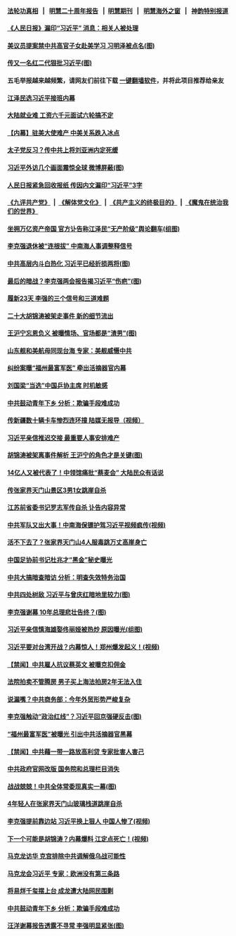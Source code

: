 #### [法轮功真相](https://github.com/gfw-breaker/truth/blob/master/README.md?t=0) &nbsp;&nbsp;|&nbsp;&nbsp; [明慧二十周年报告](https://github.com/gfw-breaker/mh-reports/blob/master/README.md?t=0) &nbsp;&nbsp;|&nbsp;&nbsp;[明慧期刊](https://github.com/gfw-breaker/mh-qikan) &nbsp;&nbsp;|&nbsp;&nbsp; [明慧海外之窗](https://github.com/gfw-breaker/mh-news/blob/master/README.md?t=0) &nbsp;&nbsp;|&nbsp;&nbsp; [神韵特别报道](https://github.com/gfw-breaker/mh-news/blob/master/shenyun.md?t=0)
#### [ 《人民日报》漏印“习近平” 消息：相关人被处理](https://github.com/gfw-breaker/banned-news1/blob/master/pages/prog204/a103682530.md)
#### [ 美议员提案禁中共高官子女赴美学习 习明泽被点名(图)](https://github.com/gfw-breaker/banned-news1/blob/master/pages/p2/998278.md)
#### [ 传又一名红二代狠批习近平(图)](https://github.com/gfw-breaker/banned-news1/blob/master/pages/p2/1025294.md)
#### 五毛举报越来越频繁，请网友们前往下载 [一键翻墙软件](https://github.com/gfw-breaker/ssr-accounts)，并将此项目推荐给亲友
#### [ 江泽民选习近平接班内幕](https://github.com/gfw-breaker/banned-news1/blob/master/pages/prog204/a103589771.md)
#### [ 大陆就业难 工资六千元面试六轮搞不定](https://github.com/gfw-breaker/banned-news1/blob/master/pages/prog204/a103684737.md)
#### [ 【内幕】驻美大使难产 中美关系跌入冰点](https://github.com/gfw-breaker/banned-news1/blob/master/pages/nsc413/n13966807.md)
#### [ 太子党反习？传中共上将刘亚洲内定死缓](https://github.com/gfw-breaker/banned-news1/blob/master/pages/prog204/a103675190.md)
#### [ 习近平外访几个画面震惊全球 微博屏蔽(图)](https://github.com/gfw-breaker/banned-news1/blob/master/pages/p2/1021963.md)
#### [ 人民日报紧急回收报纸 传因内文漏印“习近平”3字](https://github.com/gfw-breaker/banned-news1/blob/master/pages/prog204/a103680375.md)
#### [《九评共产党》](https://github.com/begood0513/9ping.md/blob/master/README.md) &nbsp;|&nbsp; [《解体党文化》](../../../../jtdwh.md/blob/master/README.md)  &nbsp;|&nbsp; [《共产主义的终极目的》](../../../../gczydzjmd.md/blob/master/README.md) &nbsp;|&nbsp; [《魔鬼在统治我们的世界》](../../../../mgztzwmdsj.md/blob/master/README.md) 
#### [ 坐拥万亿资产帝国 官方讣告称江泽民“无产阶级”舆论翻车(组图)](https://github.com/gfw-breaker/banned-news1/blob/master/pages/p2/1023283.md)
#### [ 李克强退休被“连根拔” 中南海人事调整释信号](https://github.com/gfw-breaker/banned-news1/blob/master/pages/prog204/a103674475.md)
#### [ 中共高层内斗白热化 习近平已经折损两将(图)](https://github.com/gfw-breaker/banned-news1/blob/master/pages/p2/995779.md)
#### [ 最后的暗战？李克强两会报告揭习近平“伤疤”(图)](https://github.com/gfw-breaker/banned-news1/blob/master/pages/p2/1030586.md)
#### [ 履新23天 李强的三个信号和三道难题](https://github.com/gfw-breaker/banned-news1/blob/master/pages/prog204/a103682672.md)
#### [ 二十大胡锦涛被架走事件 新的细节流出](https://github.com/gfw-breaker/banned-news1/blob/master/pages/prog204/a103571309.md)
#### [ 王沪宁忘恩负义 被曝情场、官场都是“渣男”(图)](https://github.com/gfw-breaker/banned-news1/blob/master/pages/p2/1028708.md)
#### [ 山东舰和美航母同现台海 专家：美舰威慑中共](https://github.com/gfw-breaker/banned-news1/blob/master/pages/nsc413/n13966217.md)
#### [ 纠纷案曝“福州最富军医” 牵出活摘器官内幕](https://github.com/gfw-breaker/banned-news1/blob/master/pages/prog204/a103684734.md)
#### [ 刘国梁“当选”中国乒协主席 时机敏感](https://github.com/gfw-breaker/banned-news1/blob/master/pages/prog204/a103684444.md)
#### [ 中共鼓动青年下乡 分析：欺骗手段难成功](https://github.com/gfw-breaker/banned-news1/blob/master/pages/nsc413/n13966476.md)
#### [ 传新疆数十辆卡车惨烈连环撞 陆媒无报导（视频）](https://github.com/gfw-breaker/banned-news1/blob/master/pages/prog204/a103683253.md)
#### [ 习近平亲信推迟交接 最重要人事安排难产](https://github.com/gfw-breaker/banned-news1/blob/master/pages/prog204/a103682655.md)
#### [ 胡锦涛被架离事件解析 王沪宁的角色才是关键(图)](https://github.com/gfw-breaker/banned-news1/blob/master/pages/p2/1023952.md)
#### [ 14亿人又被代表了！中领馆痛批“蔡麦会” 大陆民众有话说](https://github.com/gfw-breaker/banned-news1/blob/master/pages/soh5/711017.md)
#### [ 传张家界天门山景区3男1女跳崖自杀](https://github.com/gfw-breaker/banned-news1/blob/master/pages/prog204/a103684380.md)
#### [ 江苏前省委书记罗志军传自杀 讣告内容异常](https://github.com/gfw-breaker/banned-news1/blob/master/pages/prog204/a103681863.md)
#### [ 中共军队又出大事！中南海保镖护驾习近平视频疯传(视频)](https://github.com/gfw-breaker/banned-news1/blob/master/pages/p2/1028718.md)
#### [ 活不下去了？张家界天门山4人服毒跳万丈高崖身亡](https://github.com/gfw-breaker/banned-news1/blob/master/pages/soh5/710957.md)
#### [ 中国足协前书记杜兆才“黑金”秘史曝光](https://github.com/gfw-breaker/banned-news1/blob/master/pages/nsc413/n13966355.md)
#### [ 中共大搞暗查暗访 分析：明查失效特务治国](https://github.com/gfw-breaker/banned-news1/blob/master/pages/nsc413/n13966132.md)
#### [ 中共四处树敌 习近平与曾庆红暗地里较力(图)](https://github.com/gfw-breaker/banned-news1/blob/master/pages/p2/997467.md)
#### [ 李克强谢幕 10年总理悲壮告终？(图)](https://github.com/gfw-breaker/banned-news1/blob/master/pages/p2/1030795.md)
#### [ 习近平亲信慎海雄娶佟丽娅被热炒 原因曝光(组图)](https://github.com/gfw-breaker/banned-news1/blob/master/pages/p2/994522.md)
#### [ 习近平要对台湾开战？内幕惊人！郑州爆发起义！(视频)](https://github.com/gfw-breaker/banned-news1/blob/master/pages/p2/1022490.md)
#### [ 【禁闻】中共雇人抗议蔡英文 被曝克扣佣金](https://github.com/gfw-breaker/banned-news1/blob/master/pages/prog204/a103684674.md)
#### [ 法院拍卖不管腾房 男子买上海法拍房2年无法入住](https://github.com/gfw-breaker/banned-news1/blob/master/pages/prog204/a103684717.md)
#### [ 说漏嘴？中共商务部：今年外贸形势严峻复杂](https://github.com/gfw-breaker/banned-news1/blob/master/pages/prog204/a103684489.md)
#### [ 李克强触动“政治红线”？习近平回京强硬反击(图)](https://github.com/gfw-breaker/banned-news1/blob/master/pages/p2/1022299.md)
#### [ “福州最富军医”被曝光 引出中共活摘器官黑幕](https://github.com/gfw-breaker/banned-news1/blob/master/pages/nsc413/n13964616.md)
#### [ 【禁闻】中共藉一带一路放高利贷 专家批害人害己](https://github.com/gfw-breaker/banned-news1/blob/master/pages/prog204/a103684672.md)
#### [ 中共政府官网改版 国务院和总理栏目消失](https://github.com/gfw-breaker/banned-news1/blob/master/pages/prog204/a103684201.md)
#### [ 战战兢兢！中共全体常委现真实一幕(图)](https://github.com/gfw-breaker/banned-news1/blob/master/pages/p2/1026024.md)
#### [ 4年轻人在张家界天门山玻璃栈道跳崖自杀](https://github.com/gfw-breaker/banned-news1/blob/master/pages/nsc413/n13966314.md)
#### [ 李克强提前靠边站 习近平换上狠人 中国人惨了(视频)](https://github.com/gfw-breaker/banned-news1/blob/master/pages/p2/1025241.md)
#### [ 下一个可能是胡锦涛？内幕爆料 江定点死亡！(视频)](https://github.com/gfw-breaker/banned-news1/blob/master/pages/p2/1023128.md)
#### [ 马克龙访华 克宫排除中共调解俄乌战可能性](https://github.com/gfw-breaker/banned-news1/blob/master/pages/nsc413/n13966613.md)
#### [ 马克龙会习近平 专家：欧洲没有第三条路](https://github.com/gfw-breaker/banned-news1/blob/master/pages/nsc413/n13966472.md)
#### [ 将易烊千玺摆上台 成龙遭大陆网民围剿](https://github.com/gfw-breaker/banned-news1/blob/master/pages/nsc413/n13965981.md)
#### [ 中共鼓动青年下乡 分析：欺骗手段难成功](https://github.com/gfw-breaker/banned-news1/blob/master/pages/nf4514/n13966476.md)
#### [ 汪洋谢幕报告透露不寻常 李强明显紧张(图)](https://github.com/gfw-breaker/banned-news1/blob/master/pages/p2/1030411.md)
